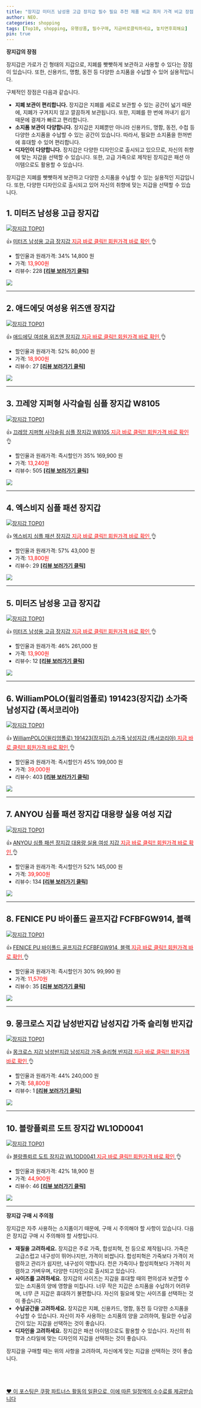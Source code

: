 ```yaml
---
title: "장지갑 미터즈 남성용 고급 장지갑 필수 필요 추천 제품 비교 최저 가격 비교 장점 구매 후기 구매평"
author: NEO.
categories: shopping
tags: [Top10, shopping, 유행상품, 필수구매, 지금바로클릭하세요, 놓치면후회해요]
pin: true
---
```

**장지갑의 장점**

장지갑은 가로가 긴 형태의 지갑으로, 지폐를 빳빳하게 보관하고 사용할 수 있다는 장점이 있습니다. 또한, 신용카드, 명함, 동전 등 다양한 소지품을 수납할 수 있어 실용적입니다.

구체적인 장점은 다음과 같습니다.

* **지폐 보관이 편리합니다.** 장지갑은 지폐를 세로로 보관할 수 있는 공간이 넓기 때문에, 지폐가 구겨지지 않고 깔끔하게 보관됩니다. 또한, 지폐를 한 번에 꺼내기 쉽기 때문에 결제가 빠르고 편리합니다.
* **소지품 보관이 다양합니다.** 장지갑은 지폐뿐만 아니라 신용카드, 명함, 동전, 수첩 등 다양한 소지품을 수납할 수 있는 공간이 있습니다. 따라서, 필요한 소지품을 한꺼번에 휴대할 수 있어 편리합니다.
* **디자인이 다양합니다.** 장지갑은 다양한 디자인으로 출시되고 있으므로, 자신의 취향에 맞는 지갑을 선택할 수 있습니다. 또한, 고급 가죽으로 제작된 장지갑은 패션 아이템으로도 활용할 수 있습니다.

장지갑은 지폐를 빳빳하게 보관하고 다양한 소지품을 수납할 수 있는 실용적인 지갑입니다. 또한, 다양한 디자인으로 출시되고 있어 자신의 취향에 맞는 지갑을 선택할 수 있습니다.

   

## 1. 미터즈 남성용 고급 장지갑

[![장지갑 TOP01](https://thumbnail8.coupangcdn.com/thumbnails/remote/490x490ex/image/vendor_inventory/9824/1dd0790672eea3113f167df1e842824a31935db69e41c7805f0f20dded7c.jpg)](https://link.coupang.com/re/AFFSDP?lptag=AF3617701&subid=GithubCoopas&pageKey=7709203751&traceid=V0-153&itemId=20660560531&vendorItemId=88154735501)


👍 [미터즈 남성용 고급 장지갑 <font color=red> 지금 바로 클릭!! 회원가격 바로 확인 </font> ](https://link.coupang.com/re/AFFSDP?lptag=AF3617701&subid=GithubCoopas&pageKey=7709203751&traceid=V0-153&itemId=20660560531&vendorItemId=88154735501) 👌 


- 할인율과 원래가격: 34%  14,800   원
- 가격: <span style='color:red'>13,900원</span>
- 리뷰수: 228  [**[리뷰 보러가기 클릭]**](https://link.coupang.com/re/AFFSDP?lptag=AF3617701&subid=GithubCoopas&pageKey=7709203751&traceid=V0-153&itemId=20660560531&vendorItemId=88154735501)

[![](/discount_price.png)](https://link.coupang.com/re/AFFSDP?lptag=AF3617701&subid=GithubCoopas&pageKey=7709203751&traceid=V0-153&itemId=20660560531&vendorItemId=88154735501)

---


   

## 2. 애드에딧 여성용 위즈앤 장지갑

[![장지갑 TOP01](https://thumbnail9.coupangcdn.com/thumbnails/remote/490x490ex/image/retail/images/41798037678550-a7409850-9a6a-4843-b5cb-87d99c3d2d8d.jpg)](https://link.coupang.com/re/AFFSDP?lptag=AF3617701&subid=GithubCoopas&pageKey=1942226622&traceid=V0-153&itemId=3297306816&vendorItemId=71284242797)


👍 [애드에딧 여성용 위즈앤 장지갑 <font color=red> 지금 바로 클릭!! 회원가격 바로 확인 </font> ](https://link.coupang.com/re/AFFSDP?lptag=AF3617701&subid=GithubCoopas&pageKey=1942226622&traceid=V0-153&itemId=3297306816&vendorItemId=71284242797) 👌 


- 할인율과 원래가격: 52%  80,000   원
- 가격: <span style='color:red'>18,900원</span>
- 리뷰수: 27  [**[리뷰 보러가기 클릭]**](https://link.coupang.com/re/AFFSDP?lptag=AF3617701&subid=GithubCoopas&pageKey=1942226622&traceid=V0-153&itemId=3297306816&vendorItemId=71284242797)

[![](/discount_price.png)](https://link.coupang.com/re/AFFSDP?lptag=AF3617701&subid=GithubCoopas&pageKey=1942226622&traceid=V0-153&itemId=3297306816&vendorItemId=71284242797)

---


   

## 3. 끄레앙 지퍼형 사각슬림 심플 장지갑 W8105

[![장지갑 TOP01](https://thumbnail8.coupangcdn.com/thumbnails/remote/490x490ex/image/rs_quotation_api/ygfatghi/dfed249b987749048500d733d0a735fb.jpg)](https://link.coupang.com/re/AFFSDP?lptag=AF3617701&subid=GithubCoopas&pageKey=5391772875&traceid=V0-153&itemId=8043602272&vendorItemId=75332212698)


👍 [끄레앙 지퍼형 사각슬림 심플 장지갑 W8105 <font color=red> 지금 바로 클릭!! 회원가격 바로 확인 </font> ](https://link.coupang.com/re/AFFSDP?lptag=AF3617701&subid=GithubCoopas&pageKey=5391772875&traceid=V0-153&itemId=8043602272&vendorItemId=75332212698) 👌 


- 할인율과 원래가격: 즉시할인가 35%  169,900   원
- 가격: <span style='color:red'>13,240원</span>
- 리뷰수: 505  [**[리뷰 보러가기 클릭]**](https://link.coupang.com/re/AFFSDP?lptag=AF3617701&subid=GithubCoopas&pageKey=5391772875&traceid=V0-153&itemId=8043602272&vendorItemId=75332212698)

[![](/discount_price.png)](https://link.coupang.com/re/AFFSDP?lptag=AF3617701&subid=GithubCoopas&pageKey=5391772875&traceid=V0-153&itemId=8043602272&vendorItemId=75332212698)

---


   

## 4. 엑스비지 심플 패션 장지갑

[![장지갑 TOP01](https://thumbnail7.coupangcdn.com/thumbnails/remote/490x490ex/image/vendor_inventory/6da6/c4f88342325fa2dede2b0bd861c1c133cf4a30b2fd2996c433687e21ee52.JPG)](https://link.coupang.com/re/AFFSDP?lptag=AF3617701&subid=GithubCoopas&pageKey=7277209039&traceid=V0-153&itemId=18572035677&vendorItemId=85725968569)


👍 [엑스비지 심플 패션 장지갑 <font color=red> 지금 바로 클릭!! 회원가격 바로 확인 </font> ](https://link.coupang.com/re/AFFSDP?lptag=AF3617701&subid=GithubCoopas&pageKey=7277209039&traceid=V0-153&itemId=18572035677&vendorItemId=85725968569) 👌 


- 할인율과 원래가격: 57%  43,000   원
- 가격: <span style='color:red'>13,800원</span>
- 리뷰수: 29  [**[리뷰 보러가기 클릭]**](https://link.coupang.com/re/AFFSDP?lptag=AF3617701&subid=GithubCoopas&pageKey=7277209039&traceid=V0-153&itemId=18572035677&vendorItemId=85725968569)

[![](/discount_price.png)](https://link.coupang.com/re/AFFSDP?lptag=AF3617701&subid=GithubCoopas&pageKey=7277209039&traceid=V0-153&itemId=18572035677&vendorItemId=85725968569)

---


   

## 5. 미터즈 남성용 고급 장지갑

[![장지갑 TOP01](https://thumbnail8.coupangcdn.com/thumbnails/remote/490x490ex/image/vendor_inventory/0ccb/185f29cd9dc33234be6184ad13279f89b3076662d08064ee02f6998af1e0.jpg)](https://link.coupang.com/re/AFFSDP?lptag=AF3617701&subid=GithubCoopas&pageKey=7709203751&traceid=V0-153&itemId=20660560535&vendorItemId=88154735482)


👍 [미터즈 남성용 고급 장지갑 <font color=red> 지금 바로 클릭!! 회원가격 바로 확인 </font> ](https://link.coupang.com/re/AFFSDP?lptag=AF3617701&subid=GithubCoopas&pageKey=7709203751&traceid=V0-153&itemId=20660560535&vendorItemId=88154735482) 👌 


- 할인율과 원래가격: 46%  261,000   원
- 가격: <span style='color:red'>13,900원</span>
- 리뷰수: 12  [**[리뷰 보러가기 클릭]**](https://link.coupang.com/re/AFFSDP?lptag=AF3617701&subid=GithubCoopas&pageKey=7709203751&traceid=V0-153&itemId=20660560535&vendorItemId=88154735482)

[![](/discount_price.png)](https://link.coupang.com/re/AFFSDP?lptag=AF3617701&subid=GithubCoopas&pageKey=7709203751&traceid=V0-153&itemId=20660560535&vendorItemId=88154735482)

---


   

## 6. WilliamPOLO(윌리엄폴로) 191423(장지갑) 소가죽 남성지갑 (폭서코리아)

[![장지갑 TOP01](https://thumbnail8.coupangcdn.com/thumbnails/remote/490x490ex/image/vendor_inventory/8124/20cd50732982999cb8e1aa9d1d44496a2fb776bc5d8d182d683db86d0721.jpg)](https://link.coupang.com/re/AFFSDP?lptag=AF3617701&subid=GithubCoopas&pageKey=6656839194&traceid=V0-153&itemId=15269915872&vendorItemId=70031388622)


👍 [WilliamPOLO(윌리엄폴로) 191423(장지갑) 소가죽 남성지갑 (폭서코리아) <font color=red> 지금 바로 클릭!! 회원가격 바로 확인 </font> ](https://link.coupang.com/re/AFFSDP?lptag=AF3617701&subid=GithubCoopas&pageKey=6656839194&traceid=V0-153&itemId=15269915872&vendorItemId=70031388622) 👌 


- 할인율과 원래가격: 즉시할인가 45%  199,000   원
- 가격: <span style='color:red'>39,000원</span>
- 리뷰수: 403  [**[리뷰 보러가기 클릭]**](https://link.coupang.com/re/AFFSDP?lptag=AF3617701&subid=GithubCoopas&pageKey=6656839194&traceid=V0-153&itemId=15269915872&vendorItemId=70031388622)

[![](/discount_price.png)](https://link.coupang.com/re/AFFSDP?lptag=AF3617701&subid=GithubCoopas&pageKey=6656839194&traceid=V0-153&itemId=15269915872&vendorItemId=70031388622)

---


   

## 7. ANYOU 심플 패션 장지갑 대용량 실용 여성 지갑

[![장지갑 TOP01](https://thumbnail6.coupangcdn.com/thumbnails/remote/490x490ex/image/vendor_inventory/01fe/8a02f0655dd0a445872847bc8d6c88bf466d6272cce4427900f3ee7c56ec.jpg)](https://link.coupang.com/re/AFFSDP?lptag=AF3617701&subid=GithubCoopas&pageKey=7785808160&traceid=V0-153&itemId=21052523559&vendorItemId=88183864200)


👍 [ANYOU 심플 패션 장지갑 대용량 실용 여성 지갑 <font color=red> 지금 바로 클릭!! 회원가격 바로 확인 </font> ](https://link.coupang.com/re/AFFSDP?lptag=AF3617701&subid=GithubCoopas&pageKey=7785808160&traceid=V0-153&itemId=21052523559&vendorItemId=88183864200) 👌 


- 할인율과 원래가격: 즉시할인가 52%  145,000   원
- 가격: <span style='color:red'>39,900원</span>
- 리뷰수: 134  [**[리뷰 보러가기 클릭]**](https://link.coupang.com/re/AFFSDP?lptag=AF3617701&subid=GithubCoopas&pageKey=7785808160&traceid=V0-153&itemId=21052523559&vendorItemId=88183864200)

[![](/discount_price.png)](https://link.coupang.com/re/AFFSDP?lptag=AF3617701&subid=GithubCoopas&pageKey=7785808160&traceid=V0-153&itemId=21052523559&vendorItemId=88183864200)

---


   

## 8. FENICE PU 바이폴드 골프지갑 FCFBFGW914, 블랙

[![장지갑 TOP01](https://thumbnail8.coupangcdn.com/thumbnails/remote/490x490ex/image/vendor_inventory/e8c8/5cf2ad3e79cb296cd1afac83b9d3cccb8e1f4c4e931355f05234d5c48991.jpg)](https://link.coupang.com/re/AFFSDP?lptag=AF3617701&subid=GithubCoopas&pageKey=6133329535&traceid=V0-153&itemId=11711399572&vendorItemId=86971279152)


👍 [FENICE PU 바이폴드 골프지갑 FCFBFGW914, 블랙 <font color=red> 지금 바로 클릭!! 회원가격 바로 확인 </font> ](https://link.coupang.com/re/AFFSDP?lptag=AF3617701&subid=GithubCoopas&pageKey=6133329535&traceid=V0-153&itemId=11711399572&vendorItemId=86971279152) 👌 


- 할인율과 원래가격: 즉시할인가 30%  99,990   원
- 가격: <span style='color:red'>11,570원</span>
- 리뷰수: 35  [**[리뷰 보러가기 클릭]**](https://link.coupang.com/re/AFFSDP?lptag=AF3617701&subid=GithubCoopas&pageKey=6133329535&traceid=V0-153&itemId=11711399572&vendorItemId=86971279152)

[![](/discount_price.png)](https://link.coupang.com/re/AFFSDP?lptag=AF3617701&subid=GithubCoopas&pageKey=6133329535&traceid=V0-153&itemId=11711399572&vendorItemId=86971279152)

---


   

## 9. 몽크로스 지갑 남성반지갑 남성지갑 가죽 슬리형 반지갑

[![장지갑 TOP01](https://thumbnail6.coupangcdn.com/thumbnails/remote/490x490ex/image/vendor_inventory/3e6e/5e2107cb7cb7c6a26d5bc44d650706aad1cf6891c446a7c818d548e2f468.jpg)](https://link.coupang.com/re/AFFSDP?lptag=AF3617701&subid=GithubCoopas&pageKey=1483031840&traceid=V0-153&itemId=2547662631&vendorItemId=81194372255)


👍 [몽크로스 지갑 남성반지갑 남성지갑 가죽 슬리형 반지갑 <font color=red> 지금 바로 클릭!! 회원가격 바로 확인 </font> ](https://link.coupang.com/re/AFFSDP?lptag=AF3617701&subid=GithubCoopas&pageKey=1483031840&traceid=V0-153&itemId=2547662631&vendorItemId=81194372255) 👌 


- 할인율과 원래가격: 44%  240,000   원
- 가격: <span style='color:red'>58,800원</span>
- 리뷰수: 1  [**[리뷰 보러가기 클릭]**](https://link.coupang.com/re/AFFSDP?lptag=AF3617701&subid=GithubCoopas&pageKey=1483031840&traceid=V0-153&itemId=2547662631&vendorItemId=81194372255)

[![](/discount_price.png)](https://link.coupang.com/re/AFFSDP?lptag=AF3617701&subid=GithubCoopas&pageKey=1483031840&traceid=V0-153&itemId=2547662631&vendorItemId=81194372255)

---


   

## 10. 블랑플뢰르 도트 장지갑 WL1OD0041

[![장지갑 TOP01](https://thumbnail10.coupangcdn.com/thumbnails/remote/490x490ex/image/vendor_inventory/2f73/8d498c167eefa3d8f40a27e8e91878b64d0d620cdad308a0fb8c8a42faca.jpg)](https://link.coupang.com/re/AFFSDP?lptag=AF3617701&subid=GithubCoopas&pageKey=5126142763&traceid=V0-153&itemId=7011334269&vendorItemId=83933317632)


👍 [블랑플뢰르 도트 장지갑 WL1OD0041 <font color=red> 지금 바로 클릭!! 회원가격 바로 확인 </font> ](https://link.coupang.com/re/AFFSDP?lptag=AF3617701&subid=GithubCoopas&pageKey=5126142763&traceid=V0-153&itemId=7011334269&vendorItemId=83933317632) 👌 


- 할인율과 원래가격: 42%  18,900   원
- 가격: <span style='color:red'>44,900원</span>
- 리뷰수: 46  [**[리뷰 보러가기 클릭]**](https://link.coupang.com/re/AFFSDP?lptag=AF3617701&subid=GithubCoopas&pageKey=5126142763&traceid=V0-153&itemId=7011334269&vendorItemId=83933317632)

[![](/discount_price.png)](https://link.coupang.com/re/AFFSDP?lptag=AF3617701&subid=GithubCoopas&pageKey=5126142763&traceid=V0-153&itemId=7011334269&vendorItemId=83933317632)

---
**장지갑 구매 시 주의점**

장지갑은 자주 사용하는 소지품이기 때문에, 구매 시 주의해야 할 사항이 있습니다. 다음은 장지갑 구매 시 주의해야 할 사항입니다.

* **재질을 고려하세요.** 장지갑은 주로 가죽, 합성피혁, 천 등으로 제작됩니다. 가죽은 고급스럽고 내구성이 뛰어나지만, 가격이 비쌉니다. 합성피혁은 가죽보다 가격이 저렴하고 관리가 쉽지만, 내구성이 약합니다. 천은 가죽이나 합성피혁보다 가격이 저렴하고 가벼우며, 다양한 디자인으로 출시되고 있습니다.
* **사이즈를 고려하세요.** 장지갑의 사이즈는 지갑을 휴대할 때의 편의성과 보관할 수 있는 소지품의 양에 영향을 미칩니다. 너무 작은 지갑은 소지품을 수납하기 어려우며, 너무 큰 지갑은 휴대하기 불편합니다. 자신의 필요에 맞는 사이즈를 선택하는 것이 좋습니다.
* **수납공간을 고려하세요.** 장지갑은 지폐, 신용카드, 명함, 동전 등 다양한 소지품을 수납할 수 있습니다. 자신이 자주 사용하는 소지품의 양을 고려하여, 필요한 수납공간이 있는 지갑을 선택하는 것이 좋습니다.
* **디자인을 고려하세요.** 장지갑은 패션 아이템으로도 활용할 수 있습니다. 자신의 취향과 스타일에 맞는 디자인의 지갑을 선택하는 것이 좋습니다.

장지갑을 구매할 때는 위의 사항을 고려하여, 자신에게 맞는 지갑을 선택하는 것이 좋습니다.<br><br><br><br><br> [ ❤  이 포스팅은 쿠팡 파트너스 활동의 일환으로, 이에 따른 일정액의 수수료를 제공받습니다](https://link.coupang.com/a/bcEFyh)